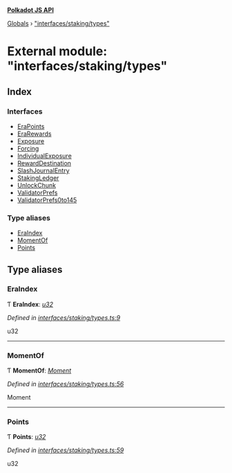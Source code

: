 **[Polkadot JS API](../README.md)**

[Globals](../globals.md) › [&quot;interfaces/staking/types&quot;](_interfaces_staking_types_.md)

# External module: "interfaces/staking/types"

## Index

### Interfaces

* [EraPoints](../interfaces/_interfaces_staking_types_.erapoints.md)
* [EraRewards](../interfaces/_interfaces_staking_types_.erarewards.md)
* [Exposure](../interfaces/_interfaces_staking_types_.exposure.md)
* [Forcing](../interfaces/_interfaces_staking_types_.forcing.md)
* [IndividualExposure](../interfaces/_interfaces_staking_types_.individualexposure.md)
* [RewardDestination](../interfaces/_interfaces_staking_types_.rewarddestination.md)
* [SlashJournalEntry](../interfaces/_interfaces_staking_types_.slashjournalentry.md)
* [StakingLedger](../interfaces/_interfaces_staking_types_.stakingledger.md)
* [UnlockChunk](../interfaces/_interfaces_staking_types_.unlockchunk.md)
* [ValidatorPrefs](../interfaces/_interfaces_staking_types_.validatorprefs.md)
* [ValidatorPrefs0to145](../interfaces/_interfaces_staking_types_.validatorprefs0to145.md)

### Type aliases

* [EraIndex](_interfaces_staking_types_.md#eraindex)
* [MomentOf](_interfaces_staking_types_.md#momentof)
* [Points](_interfaces_staking_types_.md#points)

## Type aliases

###  EraIndex

Ƭ **EraIndex**: *[u32](../interfaces/_interfaceregistry_.interfaceregistry.md#u32)*

*Defined in [interfaces/staking/types.ts:9](https://github.com/polkadot-js/api/blob/134c4b6/packages/types/src/interfaces/staking/types.ts#L9)*

u32

___

###  MomentOf

Ƭ **MomentOf**: *[Moment](_interfaces_runtime_types_.md#moment)*

*Defined in [interfaces/staking/types.ts:56](https://github.com/polkadot-js/api/blob/134c4b6/packages/types/src/interfaces/staking/types.ts#L56)*

Moment

___

###  Points

Ƭ **Points**: *[u32](../interfaces/_interfaceregistry_.interfaceregistry.md#u32)*

*Defined in [interfaces/staking/types.ts:59](https://github.com/polkadot-js/api/blob/134c4b6/packages/types/src/interfaces/staking/types.ts#L59)*

u32